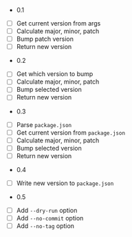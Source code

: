 * 0.1
- [ ] Get current version from args
- [ ] Calculate major, minor, patch
- [ ] Bump patch version
- [ ] Return new version

* 0.2
- [ ] Get which version to bump
- [ ] Calculate major, minor, patch
- [ ] Bump selected version
- [ ] Return new version

* 0.3
- [ ] Parse `package.json`
- [ ] Get current version from `package.json`
- [ ] Calculate major, minor, patch
- [ ] Bump selected version
- [ ] Return new version

* 0.4
- [ ] Write new version to `package.json`

* 0.5
- [ ] Add `--dry-run` option
- [ ] Add `--no-commit` option
- [ ] Add `--no-tag` option
